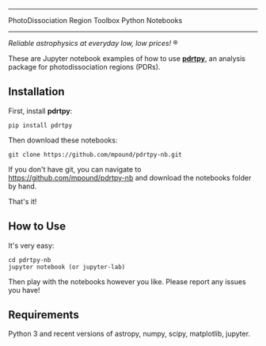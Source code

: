 *************************************************
PhotoDissociation Region Toolbox Python Notebooks
*************************************************

*Reliable astrophysics at everyday low, low prices!* &reg;

These are Jupyter notebook examples of how to use [**pdrtpy**](https://pdrtpy.readthedocs.io), an
analysis package for photodissociation regions (PDRs).

Installation
------------

First, install **pdrtpy**:

    pip install pdrtpy

Then download these notebooks:

    git clone https://github.com/mpound/pdrtpy-nb.git

If you don't have git, you can navigate to  https://github.com/mpound/pdrtpy-nb and download the notebooks folder by hand.

That's it!

How to Use
----------

It's very easy:

    cd pdrtpy-nb
    jupyter notebook (or jupyter-lab)

Then play with the notebooks however you like.  Please report any issues you have!

Requirements
------------
Python 3 and recent versions of astropy, numpy, scipy, matplotlib, jupyter.

